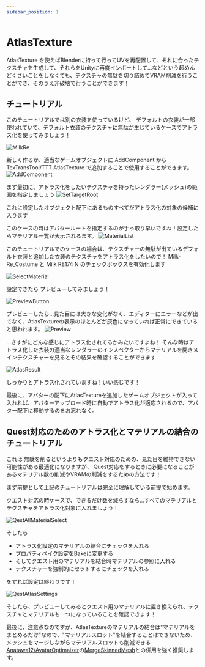 ```yaml
---
sidebar_position: 1
---
```


# AtlasTexture

AtlasTexture を使えばBlenderに持って行ってUVを再配置して、それに合ったテクスチャを生成して、それらをUnityに再度インポートして...などという超めんどくさいことをしなくても、テクスチャの無駄を切り詰めてVRAM削減を行うことができ、そのうえ非破壊で行うことができます！

## チュートリアル

このチュートリアルでは別の衣装を使っているけど、
デフォルトの衣装が一部使われていて、デフォルト衣装のテクスチャに無駄が生じているケースでアトラス化を使ってみましょう！

![MilkRe](img/at-MilkRe.png)


新しく作るか、適当なゲームオブジェクトに AddComponent から TexTransTool/TTT AtlasTexture で追加することで使用することができます。
![AddComponent](img/at-AddComponent.png)


まず最初に、アトラス化をしたいテクスチャを持ったレンダラー(メッシュ)の範囲を指定しましょう
![SetTargetRoot](img/at-SetTargetRoot.png)

これに設定したオブジェクト配下にあるものすべてがアトラス化の対象の候補に入ります

このケースの時はアバタールートを指定するのが手っ取り早いですね！設定したらマテリアル一覧が表示されるます。
![MaterialList](img/at-MaterialList.png)

このチュートリアルでのケースの場合は、テクスチャーの無駄が出ているデフォルト衣装と追加した衣装のテクスチャをアトラス化をしたいので！
Milk-Re_Costume と Milk RE174 N のチェックボックスを有効化します

![SelectMaterial](img/at-SelectMaterial.png)


設定できたら プレビューしてみましょう！

![PreviewButton](img/at-PreviewButton.png)

プレビューしたら...見た目には大きな変化がなく、エディターにエラーなどが出てなく、AtlasTextureの表示のほとんどが灰色になっていれば正常にできていると思われます。
![Preview](img/at-Preview.png)

...さすがにどんな感じにアトラス化されてるかみたいですよね！
そんな時はアトラス化した衣装の適当なレンダラーのインスペクターからマテリアルを開きメインテクスチャーを見るとその結果を確認することができます

![AtlasResult](img/at-AtlasResult.png)

しっかりとアトラス化されていますね！いい感じです！

最後に、アバターの配下にAtlasTextureを追加したゲームオブジェクトが入って入れれば、アバターアップロード時に自動でアトラス化が適応されるので、アバター配下に移動するのをお忘れなく。

## Quest対応のためのアトラス化とマテリアルの結合のチュートリアル

これは 無駄を削るというよりもクエスト対応のための、見た目を維持できない可能性がある最適化になりますが、
Quest対応をするときに必要になることがあるマテリアル数の削減やVRAMの削減をするための方法です！

まず前提として上記のチュートリアルは完全に理解している前提で始めます。

クエスト対応の時ケースで、できるだけ数を減らすなら...すべてのマテリアルとテクスチャをアトラス化対象に入れましょう！

![QestAllMaterialSelect](img/at-QestAllMaterialSelect.png)

そしたら
- アトラス化設定のマテリアルの結合にチェックを入れる
- プロパティベイク設定をBakeに変更する
- そしてクエスト用のマテリアルを結合時マテリアルの参照に入れる
- テクスチャーを強制的にセットするにチェックを入れる

をすれば設定は終わりです！

![QestAtlasSettings](img/at-QestAtlasSettings.png)

そしたら、プレビューしてみるとクエスト用のマテリアルに置き換えられ、テクスチャとマテリアルも一つになっていることを確認できます！

最後に、注意点なのですが、AtlasTextureのマテリアルの結合は"マテリアルをまとめるだけ"なので、"マテリアルスロット"を結合することはできないため、メッシュをマージしながらマテリアルスロットも削減できる[Anatawa12/AvatarOptimaizer](https://github.com/anatawa12/AvatarOptimizer)の[MergeSkinnedMesh](https://vpm.anatawa12.com/avatar-optimizer/ja/docs/reference/merge-skinned-mesh/)との併用を強く推奨します。



